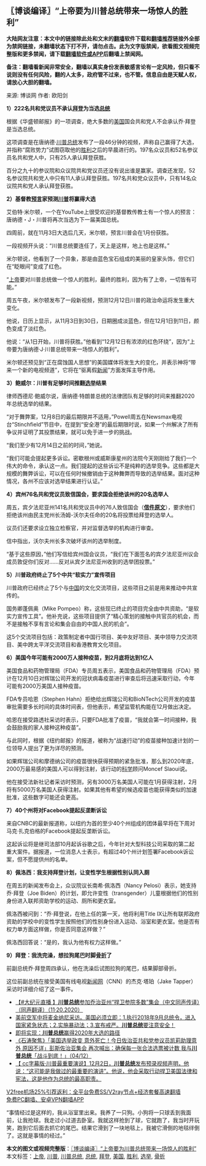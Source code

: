  <h2>〖博谈编译〗“上帝要为川普总统带来一场惊人的胜利”</h2> <p class="notice"><b>大陆网友注意：本文中的链接除此处和文末的<a href="https://github.com/bannedbook/fanqiang" >翻墙</a>软件下载和<a href="https://github.com/killgcd/justmysocks/blob/master/README.md">翻墙推荐</a>链接外全部为禁网链接，未翻墙状态下打不开，请勿点击。此为文字版禁闻，欲看图文视频完整版和更多禁闻，请下载<a href="https://github.com/bannedbook/fanqiang">翻墙软件或APP</a>后翻墙上禁闻网。</p><p>备注：翻墙看新闻非常安全，翻墙以真实身份发表敏感言论有一定风险，但只看不说则没有任何风险，翻的人太多，政府管不过来，也不管。信息自由是天赋人权，请放心大胆的翻墙。</b></p>  <div class="entry"> <p>来源:&nbsp;博谈网                            作者:&nbsp;欧阳剑                           </p> <p></p> <p><strong>1）222名共和党议员不承认<a href="https://www.bannedbook.org/bnews/tag/%e6%8b%9c%e7%99%bb/" class="st_tag internal_tag" rel="tag" title="标签 拜登 下的日志">拜登</a>为当选<a href="https://www.bannedbook.org/bnews/tag/%e6%80%bb%e7%bb%9f/" class="st_tag internal_tag" rel="tag" title="标签 总统 下的日志">总统</a></strong></p> <p>根据《华盛顿邮报》的一项调查，绝大多数的<a href="https://www.bannedbook.org/bnews/tag/%e7%be%8e%e5%9b%bd/" class="st_tag internal_tag" rel="tag" title="标签 美国 下的日志">美国</a>国会共和党人不会承认乔·拜登是当选总统。</p> <p>这项调查是在唐纳德·<a href="https://www.bannedbook.org/bnews/tag/%E5%B7%9D%E6%99%AE%E6%80%BB%E7%BB%9F/" class="st_tag internal_tag" rel="tag" title="标签 川普总统 下的日志">川普总统</a>发布了一段46分钟的视频，声称自己赢得了大选，并指称“腐败势力”试图窃取他的<a href="https://www.bannedbook.org/bnews/tag/%E8%83%9C%E5%88%A9/" class="st_tag internal_tag" rel="tag" title="标签 胜利 下的日志">胜利</a>之后的早晨进行的。197名众议员和52名参议员名共和党人中，只有25人承认拜登获胜。</p> <p>百分之九十的参议院和众议院共和党议员还没有说出谁是赢家。调查还发现，52名参议院共和党人中只有11人承认拜登获胜。197名共和党众议员中，只有14名众议院共和党人承认拜登获胜。</p> <p></p> <p><strong>2）基督教<span class='wp_keywordlink'><a href="https://www.bannedbook.org/forum5/" title="预言玄学禁书下载" rel="nofollow">预言</a></span>家预测<a href="https://www.bannedbook.org/bnews/tag/%e5%b7%9d%e6%99%ae/" class="st_tag internal_tag" rel="tag" title="标签 川普 下的日志">川普</a>将赢得大选</strong></p> <p>艾伯特·米尔顿，一个在YouTube上很受欢迎的基督教传教士有一个惊人的预言：唐纳德・J・川普将再次当选为下一届美国总统。</p> <p>四周前，就在11月3日大选后几天，米尔顿，预言川普会在1月份获胜。</p> <p>一段视频开头说：“川普总统要连任了，天上是这样，地上也是这样。”</p> <p>米尔顿说，他看到了一个异象，那是由蓝色宝石组成的美丽的皇家头饰，但它们在“眨眼间”变成了红色。</p> <p>“<a href="https://www.bannedbook.org/bnews/tag/%e4%b8%8a%e5%b8%9d/" class="st_tag internal_tag" rel="tag" title="标签 上帝 下的日志">上帝</a>要对川普总统做一个惊人的胜利，最终的胜利，因为有了上帝，一切皆有可能。”</p> <p>周五午夜，米尔顿发布了一段新视频，预测12月12日川普的政治命运将发生重大变化。</p>  <p>他说，日历上显示，从11月3日到30日，日期圈成淡蓝色，但在12月1日到11日，颜色变成了淡红色。</p> <p>他说：“从1日开始，川普将获胜。”他看到“12月12日有浓浓的红色环绕”，因为“上帝要为唐纳德·J·川普总统带来一场惊人的胜利”。</p> <p>米尔顿还预见到“正在腐蚀国人思想”的美国媒体将发生大的变化，并表示神将“带来一个新的电视频道”，它将在“驱离假<span class='wp_keywordlink_affiliate'><a href="https://www.bannedbook.org/" title="新闻">新闻</a></span>”方面发挥主导作用。</p> <p></p> <p><strong>3）鲍威尔：川普有足够时间推翻<a href="https://www.bannedbook.org/bnews/tag/%e9%80%89%e4%b8%be/" class="st_tag internal_tag" rel="tag" title="标签 选举 下的日志">选举</a>结果</strong></p> <p>律师西德尼·鲍威尔说，唐纳德·特朗普总统的法律团队有足够的时间来推翻2020年总统选举的结果。</p> <p>“对于舞弊案，12月8日的最后期限并不适用，”Powell周五在Newsmax电视台“Stinchfield”节目中，在提到“安全港”的最后期限时说，如果一个州解决了所有争议并证明了其投票结果，就可以免于进一步的挑战。</p> <p>“我们至少有12月14日之前的时间，”她说。</p> <p>“我们可能会提起更多诉讼。密歇根州或威斯康星州的法院今天刚刚给了我们一个伟大的命令，承认这一点。我们提起的这些诉讼不是纯粹的选举竞争。这些都是大规模的舞弊诉讼，可以在任何时候撤销由于这种舞弊而导致的选举结果。面对这种情况，各州不应该对选举结果进行认证。”</p> <p></p> <p><strong>4）宾州76名共和党议员致信国会，要求国会拒绝该州的20名选举人</strong></p> <p>周五，宾夕法尼亚州141名共和党议员中的76人致信国会（<strong><a href="http://www.pahousegopnews.com/AttachedFiles/12.04.20%20Congress%20Election%202020.pdf" target="_blank">信件原文</a></strong>），要求他们拒绝该州由民主党州长汤姆-沃尔夫任命的20名将投票给拜登的选举人。</p> <p>议员们还要求设立独立检察官，并对监督选举的机构进行审查。</p> <p>信中指出，沃尔夫州长多次破坏该州的选举制度。</p>  <p>“基于这些原因，”他们写信给宾州国会议员，“我们在下面签名的宾夕法尼亚州议会成员敦促你们反对……反对从宾夕法尼亚州收到的选举团投票。”</p> <p></p> <p><strong>5）川普政府终止了5个中共“软实力”宣传项目</strong></p> <p>川普政府已经终止了5个与<span class='wp_keywordlink_affiliate'><a href="https://www.bannedbook.org/" title="中国" target="_blank">中国</a></span>的文化交流项目，这些项目之前是用来推动中共宣传的。</p> <p>国务卿蓬佩奥（Mike Pompeo）称，这些现已终止的项目完全由中共资助，“是软实力宣传工具”。他补充说，这些项目提供了“精心策划的接触中共官员的机会，而不是接触不享有言论和集会自由的中国人民的机会”。</p> <p>这5个交流项目包括：政策制定者中国行项目、美中友好项目、美中领导力交流项目、美中跨太平洋交流项目和香港教育文化项目。</p> <p></p> <p><strong>6）美国今年可能有2000万人接种疫苗，到2月底将达到1亿人</strong></p> <p>美国食品和药物管理局（FDA）专员周五表示，美国食品和药物管理局（FDA）预计在12月10日对辉瑞公司开发的冠状病毒疫苗进行审查后将迅速采取行动，今年可能有2000万美国人接种疫苗。</p> <p>FDA专员哈恩（Stephen Hahn）拒绝给出辉瑞公司和BioNTech公司开发的疫苗审批需要多长时间的具体时间表，但他表示，希望监管机构能在12月做出决定。</p> <p>哈恩在接受路透社采访时表示，只要FDA批准了疫苗，“我就会第一时间接种，我会鼓励我的家人接种这种疫苗”。</p> <p>与此同时，根据《纽约邮报》的报道，被称为“战速行动”的疫苗接种加速计划的一位领导人提出了更为详尽的预测。</p> <p>如果辉瑞公司和摩德纳公司的疫苗很快获得预期的紧急批准，那么到2020年底，2000万最易感的美国人可以得到注射，该行动的<span class='wp_keywordlink'><a href="https://www.bannedbook.org/forum11/topic309.html" title="禁片：“科学”的棍子" target="_blank">科学</a></span>顾问Moncef Slaoui说。</p> <p>他在接受法新社记者采访时预测，另有3000万名美国人可能在1月获得注射，2月将有5000万名美国人获得注射。如果其他有希望的候选疫苗也能获得类似的加速批准，这些数字可能还会更高。</p>  <p></p> <p><strong>7）40个州将对Facebook提起反垄断诉讼</strong></p> <p>来自CNBC的最新报道称，以纽约为首的至少40个州组成的团体最早将在下周对马克·扎克伯格的Facebook提起反垄断诉讼。</p> <p>这起诉讼将是继司法部10月起诉谷歌之后，今年针对大型科技公司采取的第二起重大案件。据报道，一位消息人士表示，有超过40个州计划签署Facebook诉讼案，但不愿提供州的名单。</p> <p></p> <p><strong>8）佩洛西：我支持拜登计划，让变性学生根据性别认同入厕</strong></p> <p>在周五的新闻发布会上，众议院议长南希·佩洛西（Nancy Pelosi）表示，她支持乔·拜登（Joe Biden）的计划，即允许变性（transgender）儿童根据他们的性别身份进入联邦资助学校的运动、厕所和更衣室。</p> <p>佩洛西被问到：“乔·拜登说，在他上任的第一天，他将利用Title IX让所有联邦政府资助的学校中的变性学生按照他们的性别身份进入运动、浴室和更衣室。他是否有权力单方面这样做，你是否同意这样做？”</p> <p>佩洛西回答说：“是的，我认为他有权力这样做。”</p> <p></p> <p><strong>9）拜登：我洗完澡，想拉狗尾巴时脚<a href="https://www.bannedbook.org/bnews/tag/%E9%AA%A8%E6%8A%98/" class="st_tag internal_tag" rel="tag" title="标签 骨折 下的日志">骨折</a>了</strong></p> <p>前副总统乔·拜登周四承认，他在洗澡后试图拉狗的尾巴，结果脚部骨折。</p> <p>这位前副总统在接受美国有线电视<span class='wp_keywordlink_affiliate'><a href="https://www.bannedbook.org/" title="新闻网">新闻网</a></span>（CNN）的杰克·塔珀（Jake Tapper）采访时详细介绍了这一事件。</p> <ul class='op-related-articles' title='相关阅读'> <li><a href='https://www.bannedbook.org/bnews/bannedvideo/20201206/1442749.html' target='_blank'>【#大纪元直播 】<b>川普总统</b>参加乔治亚州“捍卫参院多数”集会（中文同声传译）（同声翻译）（11·20.2020）</a></li> <li><a href='https://www.bannedbook.org/bnews/bannedvideo/20201205/1442660.html' target='_blank'>美前空军中将麦金纳尼采访。美国必须立即：1.执行2018年9月总统令，进入国家紧急状态；2.实施暴动法；3.宣布戒严。<b>川普总统</b>要注意安全！</a></li> <li><a href='https://www.bannedbook.org/bnews/comments/20201205/1442491.html' target='_blank'>即将实现：<b>川普总统</b>赢得2020年大选的路径</a></li> <li><a href='https://www.bannedbook.org/bnews/bannedvideo/20201205/1442352.html' target='_blank'>《石涛聚焦》「美国选举政变 意外死亡！今日佐治亚共和党参议员凯莉助理意外 原因不详」彭斯佐治亚集会 再次喊出：确保每一张合法选票被计数 我与<b>川普总统</b>「战斗到底！」（04/12）</a></li> <li><a href='https://www.bannedbook.org/bnews/bannedvideo/20201204/1441956.html' target='_blank'>【 cc字幕版·川普最重要演说】12月2日，<b>川普总统</b>发布预录视频声明，他说：“这可能是我做过的最重要的演讲”。他说，他会采取行动捍卫美国法律和宪法，这是他作为总统的最高职责。</a></li> </ul> <p class="texttj"> <a href="https://www.bannedbook.org/forum23/topic22702.html" target="_blank">V2free机场25%引荐返利：全平台免费SS/V2ray节点+经济套餐高速翻墙</a><br/> <a href="https://github.com/bannedbook/fanqiang/wiki/%E7%A6%81%E9%97%BB%E7%BD%91%E5%AE%89%E5%8D%93%E7%BF%BB%E5%A2%99%E6%96%B0%E9%97%BBAPP" target="_blank">免费PC翻墙、安卓VPN翻墙APP</a></p><p>“事情经过是这样的，我从浴室里出来。我养了一只狗。小狗将一只球丢到我面前，让我抢球。我走过小过道去卧室。我就这样抢到了球，它就跑了，我当时开玩笑，跑到它后面去抓它的尾巴。结果它滑到了一块地毯上，我被它滑倒的地毯绊倒了。这就是事情的经过。”</p> <a name='sharetosocial'></a>       <div><b>本文的图文或视频完整版</b>：<a href='https://www.bannedbook.org/bnews/cbnews/20201206/1442777.html'>〖博谈编译〗“上帝要为川普总统带来一场惊人的胜利”</a></div>  </div><!--END ENTRY--> <div class="postfooter"> <div>本文标签：<a href="https://www.bannedbook.org/bnews/tag/%e4%b8%8a%e5%b8%9d/" rel="tag">上帝</a>, <a href="https://www.bannedbook.org/bnews/tag/%e5%b7%9d%e6%99%ae/" rel="tag">川普</a>, <a href="https://www.bannedbook.org/bnews/tag/%E5%B7%9D%E6%99%AE%E6%80%BB%E7%BB%9F/" rel="tag">川普总统</a>, <a href="https://www.bannedbook.org/bnews/tag/%e6%80%bb%e7%bb%9f/" rel="tag">总统</a>, <a href="https://www.bannedbook.org/bnews/tag/%e6%8b%9c%e7%99%bb/" rel="tag">拜登</a>, <a href="https://www.bannedbook.org/bnews/tag/%e7%be%8e%e5%9b%bd/" rel="tag">美国</a>, <a href="https://www.bannedbook.org/bnews/tag/%E8%83%9C%E5%88%A9/" rel="tag">胜利</a>, <a href="https://www.bannedbook.org/bnews/tag/%e9%80%89%e4%b8%be/" rel="tag">选举</a>, <a href="https://www.bannedbook.org/bnews/tag/%E9%AA%A8%E6%8A%98/" rel="tag">骨折</a></div>  </div><!--END POSTFOOTER--> 